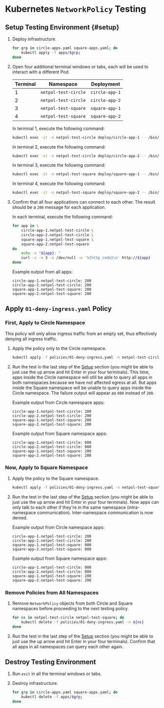 # Kubernetes `NetworkPolicy` Testing

## Setup Testing Environment {#setup}

1. Deploy infrastructure.

    ```bash
    for grp in circle-apps.yaml square-apps.yaml; do
        kubectl apply -f apps/$grp;
    done
    ```

1. Open four additional terminal windows or tabs, each will be used to interact with a different Pod.

    | Terminal | Namespace | Deployment |
    |----------|-----------|-----|
    | 1 | `netpol-test-circle` | `circle-app-1` |
    | 2 | `netpol-test-circle` | `circle-app-2` |
    | 3 | `netpol-test-square` | `square-app-1` |
    | 4 | `netpol-test-square` | `square-app-2` |

    In terminal 1, execute the following command:
    ```bash
    kubectl exec -it -n netpol-test-circle deploy/circle-app-1 -- /bin/bash
    ```

    In terminal 2, execute the following command:
    ```bash
    kubectl exec -it -n netpol-test-circle deploy/circle-app-2 -- /bin/bash
    ```

    In terminal 3, execute the following command:
    ```bash
    kubectl exec -it -n netpol-test-square deploy/square-app-1 -- /bin/bash
    ```

    In terminal 4, execute the following command:
    ```bash
    kubectl exec -it -n netpol-test-square deploy/square-app-2 -- /bin/bash
    ```

1. Confirm that all four applications can connect to each other. The result should be a `200` message for each application.

    In each terminal, execute the following command:
    ```bash
    for app in \
        circle-app-1.netpol-test-circle \
        circle-app-2.netpol-test-circle \
        square-app-1.netpol-test-square \
        square-app-2.netpol-test-square
    do
        echo -n "${app}: "
        curl -s -m 3 -o /dev/null -w '%{http_code}\n' http://${app}
    done
    ```

    Example output from all apps:
    ```text
    circle-app-1.netpol-test-circle: 200
    circle-app-2.netpol-test-circle: 200
    square-app-1.netpol-test-square: 200
    square-app-2.netpol-test-square: 200
    ```

## Apply `01-deny-ingress.yaml` Policy

### First, Apply to Circle Namespace

This policy will only allow ingress traffic from an empty set, thus effectively denying all ingress traffic.

1. Apply the policy only to the Circle namespace.

    ```bash
    kubectl apply -f policies/01-deny-ingress.yaml -n netpol-test-circle
    ```

1. Run the test in the last step of the [Setup](#setup) section (you might be able to just use the up arrow and hit Enter in your four terminals). This time, apps inside the Circle namespace will still be able to query all apps in both namespaces because we have not affected egress at all. But apps inside the Square namespace will be unable to query apps inside the Circle namespace. The failure output will appear as `000` instead of `200`.

    Example output from Circle namespace apps:
    ```text
    circle-app-1.netpol-test-circle: 200
    circle-app-2.netpol-test-circle: 200
    square-app-1.netpol-test-square: 200
    square-app-2.netpol-test-square: 200
    ```

    Example output from Square namespace apps:
    ```text
    circle-app-1.netpol-test-circle: 000
    circle-app-2.netpol-test-circle: 000
    square-app-1.netpol-test-square: 200
    square-app-2.netpol-test-square: 200
    ```

### Now, Apply to Square Namespace

1. Apply the policy to the Square namespace.

    ```bash
    kubectl apply -f policies/01-deny-ingress.yaml -n netpol-test-square
    ```

1. Run the test in the last step of the [Setup](#setup) section (you might be able to just use the up arrow and hit Enter in your four terminals). Now apps can only talk to each other if they're in the same namespace (intra-namespace communication). Inter-namespace communication is now denied.

    Example output from Circle namespace apps:
    ```text
    circle-app-1.netpol-test-circle: 200
    circle-app-2.netpol-test-circle: 200
    square-app-1.netpol-test-square: 000
    square-app-2.netpol-test-square: 000
    ```

    Example output from Square namespace apps:
    ```text
    circle-app-1.netpol-test-circle: 000
    circle-app-2.netpol-test-circle: 000
    square-app-1.netpol-test-square: 200
    square-app-2.netpol-test-square: 200
    ```

### Remove Policies from All Namespaces

1. Remove `NetworkPolicy` objects from both Circle and Square namespaces before proceeding to the next testing policy.

    ```bash
    for ns in netpol-test-circle netpol-test-square; do 
        kubectl delete -f policies/01-deny-ingress.yaml -n ${ns}
    done
    ```

1. Run the test in the last step of the [Setup](#setup) section (you might be able to just use the up arrow and hit Enter in your four terminals). Confirm that all apps in all namespaces can query each other again.

## Destroy Testing Environment

1. Run `exit` in all the terminal windows or tabs.

1. Destroy infrastructure.

    ```bash
    for grp in circle-apps.yaml square-apps.yaml; do
        kubectl delete -f apps/$grp;
    done
    ```
